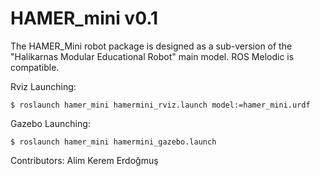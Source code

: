 # HAMER_mini v0.1
The HAMER_Mini robot package is designed as a sub-version of the "Halikarnas Modular Educational Robot" main model. ROS Melodic is compatible.

Rviz Launching:

    $ roslaunch hamer_mini hamermini_rviz.launch model:=hamer_mini.urdf
    
Gazebo Launching:

    $ roslaunch hamer_mini hamermini_gazebo.launch
    
Contributors: Alim Kerem Erdoğmuş
